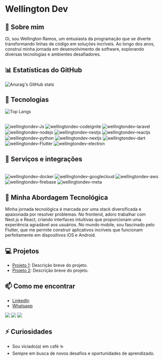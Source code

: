 # Wellington Dev

## 👋 Sobre mim
Oi, sou Wellington Ramos, um entusiasta da programação que se diverte transformando linhas de código em soluções incríveis. Ao longo dos anos, construí minha jornada em desenvolvimento de software, explorando diversas tecnologias e ambientes desafiadores.

## 📊 Estatísticas do GitHub
![Anurag's GitHub stats](https://github-readme-stats.vercel.app/api?username=wellingtondev-senior\&rank_icon=github&theme=transparent)



## 🚀 Tecnologias
![Top Langs](https://github-readme-stats.vercel.app/api/top-langs/?username=wellingtondev-senior&layout=compact&theme=radical)

<div style="display: inline_block"><br>
  <img align="center" alt="wellingtondev-Js"  src="https://img.shields.io/badge/JavaScript-F7DF1E?style=for-the-badge&logo=javascript&logoColor=black">
  <img align="center" alt="wellingtondev-codeignite" src="https://img.shields.io/badge/CodeIgniter-EF4223?style=for-the-badge&logo=codeigniter&logoColor=white">
  <img align="center" alt="wellingtondev-laravel" src="https://img.shields.io/badge/Laravel-FF2D20?style=for-the-badge&logo=laravel&logoColor=white">
  <img align="center" alt="wellingtondev-nodejs"  src="https://img.shields.io/badge/Node.js-339933?style=for-the-badge&logo=node.js&logoColor=white">
  <img align="center" alt="wellingtondev-nestjs" src="https://img.shields.io/badge/Nest.js-E0234E?style=for-the-badge&logo=nestjs&logoColor=white">
   <img align="center" alt="wellingtondev-reactjs"  src="https://img.shields.io/badge/React.js-61DAFB?style=for-the-badge&logo=react&logoColor=white">
  <img align="center" alt="wellingtondev-python"  src="https://img.shields.io/badge/Python-3776AB?style=for-the-badge&logo=python&logoColor=white">
  <img align="center" alt="wellingtondev-nextjs"  src="https://img.shields.io/badge/Next.js-000000?style=for-the-badge&logo=next.js&logoColor=white">
  <img align="center" alt="wellingtondev-dart"  src="https://img.shields.io/badge/Dart-0175C2?style=for-the-badge&logo=dart&logoColor=white">
  <img align="center" alt="wellingtondev-Flutter"  src="https://img.shields.io/badge/Flutter-02569B?style=for-the-badge&logo=flutter&logoColor=white">
  
  <img align="center" alt="wellingtondev-electron"  src="https://img.shields.io/badge/Electron-2B2E3A?style=for-the-badge&logo=electron&logoColor=9FEAF9">
 </div>

## 💎 Serviços e integrações
<div style="display: inline_block"><br>
 <img align="center" alt="wellingtondev-docker"  src="https://img.shields.io/badge/Docker-2496ED?style=for-the-badge&logo=docker&logoColor=white">
 <img align="center" alt="wellingtondev-googlecloud"  src="https://img.shields.io/badge/Google%20Cloud-4285F4?style=for-the-badge&logo=google-cloud&logoColor=white">
  <img align="center" alt="wellingtondev-aws"  src="https://img.shields.io/badge/AWS-232F3E?style=for-the-badge&logo=amazon-aws&logoColor=white">
  <img align="center" alt="wellingtondev-firebase"  src="https://img.shields.io/badge/Firebase-FFCA28?style=for-the-badge&logo=firebase&logoColor=black">
   <img align="center" alt="wellingtondev-meta"  src="https://img.shields.io/badge/Meta-1877F2?style=for-the-badge&logo=meta&logoColor=white">
 </div>

## 🌱 Minha Abordagem Tecnológica
Minha jornada tecnológica é marcada por uma stack diversificada e apaixonada por resolver problemas. No frontend, adoro trabalhar com Next.js e React, criando interfaces intuitivas que proporcionam uma experiência agradável aos usuários. No mundo mobile, sou fascinado pelo Flutter, que me permite construir aplicativos incríveis que funcionam perfeitamente em dispositivos iOS e Android.

## 💻 Projetos
- [Projeto 1](link_do_projeto_1): Descrição breve do projeto.
- [Projeto 2](link_do_projeto_2): Descrição breve do projeto.

## 📫 Como me encontrar
- [LinkedIn](https://www.linkedin.com/in/wellingtonrm/)
- [Whatsapp](https://wa.me/qr/RLLQKPAXRVTNM1)
<div> 

  <a href="https://instagram.com/wellingtondev_senior" target="_blank"><img src="https://img.shields.io/badge/-Instagram-%23E4405F?style=for-the-badge&logo=instagram&logoColor=white" target="_blank"></a>
  <a href = "mailto:wrm.net@gmail.com"><img src="https://img.shields.io/badge/-Gmail-%23333?style=for-the-badge&logo=gmail&logoColor=white" target="_blank"></a>
  <a href="https://www.linkedin.com/in/wellingtonrm" target="_blank"><img src="https://img.shields.io/badge/-LinkedIn-%230077B5?style=for-the-badge&logo=linkedin&logoColor=white" target="_blank"></a> 
  
</div>

## ⚡ Curiosidades
- Sou viciado(a) em café ☕
- Sempre em busca de novos desafios e oportunidades de aprendizado.






